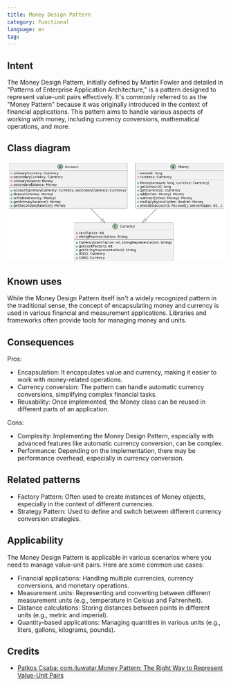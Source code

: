 ```yaml
---
title: Money Design Pattern
category: Functional
language: en
tag:
---
```


## Intent

The Money Design Pattern, initially defined by Martin Fowler and detailed in "Patterns of Enterprise Application Architecture,"
is a pattern designed to represent value-unit pairs effectively. It's commonly referred to as the "Money Pattern" because it was originally
introduced in the context of financial applications. This pattern aims to handle various aspects of working with money, including currency
conversions, mathematical operations, and more.
## Class diagram
![alt text](./etc/money.png "com.iluwatar.Money")

## Known uses

While the Money Design Pattern itself isn't a widely recognized pattern in the traditional sense, the concept of encapsulating money and currency is
used in various financial and measurement applications. Libraries and frameworks often provide tools for managing money and units.

## Consequences

Pros:
- Encapsulation: It encapsulates value and currency, making it easier to work with money-related operations.
- Currency conversion: The pattern can handle automatic currency conversions, simplifying complex financial tasks.
- Reusability: Once implemented, the Money class can be reused in different parts of an application.

Cons:
- Complexity: Implementing the Money Design Pattern, especially with advanced features like automatic currency conversion, can be complex.
- Performance: Depending on the implementation, there may be performance overhead, especially in currency conversion.

## Related patterns

- Factory Pattern: Often used to create instances of Money objects, especially in the context of different currencies.
- Strategy Pattern: Used to define and switch between different currency conversion strategies.

## Applicability

The Money Design Pattern is applicable in various scenarios where you need to manage value-unit pairs. Here are some common use cases:

- Financial applications: Handling multiple currencies, currency conversions, and monetary operations.
- Measurement units: Representing and converting between different measurement units (e.g., temperature in Celsius and Fahrenheit).
- Distance calculations: Storing distances between points in different units (e.g., metric and imperial).
- Quantity-based applications: Managing quantities in various units (e.g., liters, gallons, kilograms, pounds).

## Credits

* [Patkos Csaba: com.iluwatar.Money Pattern: The Right Way to Represent Value-Unit Pairs](https://code.tutsplus.com/money-pattern-the-right-way-to-represent-value-unit-pairs--net-35509t)
